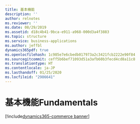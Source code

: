 ```yaml
---
title: 基本機能
description: ''
author: relnotes
ms.reviewer: ''
ms.date: 08/29/2019
ms.assetid: d18c4b41-9bca-e911-a968-000d3a4f3883
ms.topic: structure
ms.service: business-applications
ms.author: jeffbl
dynamics365pdf: true
ms.openlocfilehash: 1c985e7e6cbedb017973a2c3421fcb2222e90f84
ms.sourcegitcommit: ceff5b6bef71093d51a3afb60b3fecd4cd8a11c8
ms.translationtype: HT
ms.contentlocale: ja-JP
ms.lasthandoff: 01/25/2020
ms.locfileid: "2986641"
---
```

<!--from editor: Needs content -->

# <a name="fundamentals"></a><span data-ttu-id="cc940-102">基本機能</span><span class="sxs-lookup"><span data-stu-id="cc940-102">Fundamentals</span></span>

[!include[dynamics365-commerce banner](../includes/dynamics365-commerce.md)]

<!--structure start-->

<!--structure end-->




